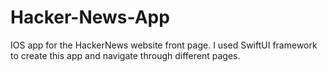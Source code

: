 # Hacker-News-App
IOS app for the HackerNews website front page.
I used SwiftUI framework to create this app and navigate through different pages.
